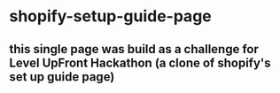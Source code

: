 # shopify-setup-guide-page
## this single page was build as a challenge for Level UpFront Hackathon (a clone of shopify's set up guide page)
